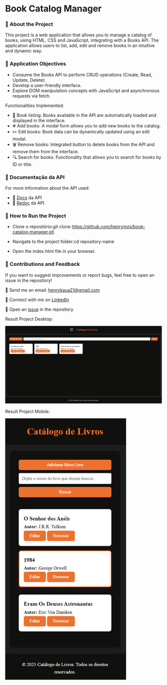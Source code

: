 # Book Catalog Manager

### 📌 About the Project
This project is a web application that allows you to manage a catalog of books, using HTML, CSS and JavaScript, integrating with a Books API. The application allows users to list, add, edit and remove books in an intuitive and dynamic way.


### 🎯 Application Objectives
- Consume the Books API to perform CRUD operations (Create, Read, Update, Delete).
- Develop a user-friendly interface.
- Explore DOM manipulation concepts with JavaScript and asynchronous requests via fetch.

Functionalities Implemented:
- 📃 Book listing:
Books available in the API are automatically loaded and displayed in the interface.
- ➕ Add books:
A modal form allows you to add new books to the catalog.
- ✏️ Edit books:
Book data can be dynamically updated using an edit modal.
- 🗑️ Remove books:
Integrated button to delete books from the API and remove them from the interface.
- 🔍 Search for books:
Functionality that allows you to search for books by ID or title.

### 🔗 Documentação da API
For more information about the API used:
- 📄 [Docs](https://livros.acilab.com.br/docs#/) da API
- 📄 [Redoc](https://livros.acilab.com.br/redoc) da API

### 🚀 How to Run the Project
- Clone o repositório:git clone https://github.com/henrymzs/book-catalog-manager.git

- Navigate to the project folder:cd repository-name

- Open the index.html file in your browser.

### 📢 Contributions and Feedback
If you want to suggest improvements or report bugs, feel free to open an issue in the repository!

📧 Send me an email: henrykaua21@gmail.com 

🔗 Connect with me on [LinkedIn](https://www.linkedin.com/in/henry-kaua/)

🐛 Open an [issue](https://github.com/henrymzs/book-catalog-manager/issues) in the repository 

Result Project Desktop:

![Imagem do Projeto no Desktop](/src/assets/desktop-project.png)

Result Project Mobile:

![Imagem do Projeto no Mobile](/src/assets/moba-project.png)